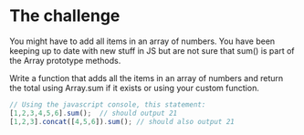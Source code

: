 # The challenge

You might have to add all items in an array of numbers. You have been keeping up to date with new stuff in JS but are not sure that sum() is part of the Array prototype methods. 

Write a function that adds all the items in an array of numbers and return the total using Array.sum if it exists or using your custom function.

```javascript
// Using the javascript console, this statement:
[1,2,3,4,5,6].sum();  // should output 21
[1,2,3].concat([4,5,6]).sum(); // should also output 21
```
